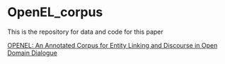 # OpenEL_corpus
This is the repository for data and code for this paper

[OPENEL: An Annotated Corpus for Entity Linking and Discourse in Open Domain Dialogue](https://aclanthology.org/2022.lrec-1.241/)
